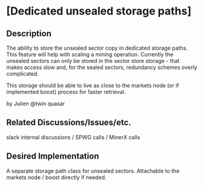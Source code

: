 # [Dedicated unsealed storage paths]

## Description

The ability to store the unsealed sector copy in dedicated storage paths. This feature will help with scaling a mining operation. Currently the unsealed sectors can only be stored in the sector store storage - that makes access slow and, for the sealed sectors, redundancy schemes overly complicated. 

This storage should be able to live as close to the markets node (or if implemented boost) process for faster retrieval.

by Julien @twin quasar

## Related Discussions/Issues/etc.

slack internal discussions / SPWG calls / MinerX calls

## Desired Implementation

A separate storage path class for unsealed sectors. Attachable to the markets node / boost directly if needed.